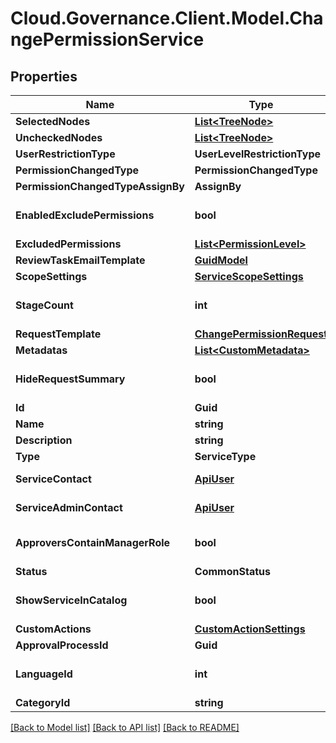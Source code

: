 # Cloud.Governance.Client.Model.ChangePermissionService
## Properties

Name | Type | Description | Notes
------------ | ------------- | ------------- | -------------
**SelectedNodes** | [**List&lt;TreeNode&gt;**](TreeNode.md) |  | [optional] 
**UncheckedNodes** | [**List&lt;TreeNode&gt;**](TreeNode.md) |  | [optional] 
**UserRestrictionType** | **UserLevelRestrictionType** |  | [optional] 
**PermissionChangedType** | **PermissionChangedType** |  | [optional] 
**PermissionChangedTypeAssignBy** | **AssignBy** |  | [optional] 
**EnabledExcludePermissions** | **bool** |  | [optional] [default to false]
**ExcludedPermissions** | [**List&lt;PermissionLevel&gt;**](PermissionLevel.md) |  | [optional] 
**ReviewTaskEmailTemplate** | [**GuidModel**](GuidModel.md) |  | [optional] 
**ScopeSettings** | [**ServiceScopeSettings**](ServiceScopeSettings.md) |  | [optional] 
**StageCount** | **int** |  | [optional] [default to 0]
**RequestTemplate** | [**ChangePermissionRequest**](ChangePermissionRequest.md) |  | [optional] 
**Metadatas** | [**List&lt;CustomMetadata&gt;**](CustomMetadata.md) |  | [optional] 
**HideRequestSummary** | **bool** |  | [optional] [default to false]
**Id** | **Guid** |  | [optional] 
**Name** | **string** |  | [optional] 
**Description** | **string** |  | [optional] 
**Type** | **ServiceType** |  | [optional] 
**ServiceContact** | [**ApiUser**](ApiUser.md) | ApiUser model | [optional] 
**ServiceAdminContact** | [**ApiUser**](ApiUser.md) | ApiUser model | [optional] 
**ApproversContainManagerRole** | **bool** |  | [optional] [default to false]
**Status** | **CommonStatus** |  | [optional] 
**ShowServiceInCatalog** | **bool** |  | [optional] [default to false]
**CustomActions** | [**CustomActionSettings**](CustomActionSettings.md) |  | [optional] 
**ApprovalProcessId** | **Guid** |  | [optional] 
**LanguageId** | **int** |  | [optional] [default to 0]
**CategoryId** | **string** |  | [optional] 

[[Back to Model list]](../README.md#documentation-for-models) [[Back to API list]](../README.md#documentation-for-api-endpoints) [[Back to README]](../README.md)

